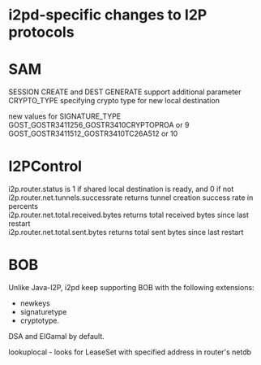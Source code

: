 i2pd-specific changes to I2P protocols
======================================

# SAM
SESSION CREATE and DEST GENERATE support additional parameter CRYPTO_TYPE specifying crypto type for new local destination  

new values for SIGNATURE_TYPE  
GOST_GOSTR3411256_GOSTR3410CRYPTOPROA or 9  
GOST_GOSTR3411512_GOSTR3410TC26A512 or 10  

# I2PControl
i2p.router.status is 1 if shared local destination is ready, and 0 if not  
i2p.router.net.tunnels.successrate returns tunnel creation success rate in percents  
i2p.router.net.total.received.bytes returns total received bytes since last restart  
i2p.router.net.total.sent.bytes returns total sent bytes since last restart  
# BOB
Unlike Java-I2P, i2pd keep supporting BOB with the following extensions:
- newkeys
- signaturetype
- cryptotype.

DSA and ElGamal by default.

lookuplocal - looks for LeaseSet with specified address in router's netdb
